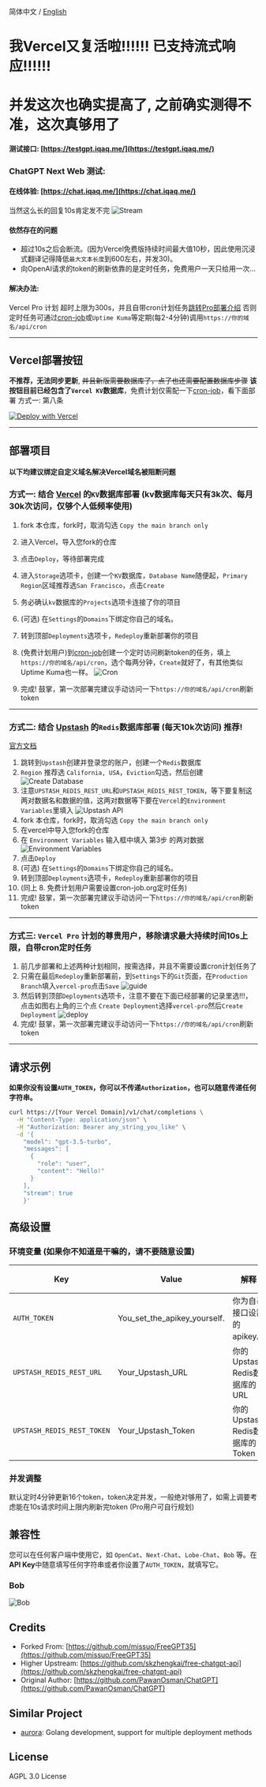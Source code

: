 简体中文 / [English](./README_en.md)
# 我Vercel又复活啦!!!!!! 已支持流式响应!!!!!! 
# 并发这次也确实提高了, 之前确实测得不准，这次真够用了
#### 测试接口: [https://testgpt.iqaq.me/](https://testgpt.iqaq.me/)
### ChatGPT Next Web 测试: 
#### 在线体验: [https://chat.iqaq.me/](https://chat.iqaq.me/)
当然这么长的回复10s肯定发不完
![Stream](./img/Stream.gif)
#### 依然存在的问题
- 超过10s之后会断流。(因为Vercel免费版持续时间最大值10秒，因此使用沉浸式翻译记得降低`最大文本长度`到600左右，并发30)。
- 向OpenAI请求的token的刷新依靠的是定时任务，免费用户一天只给用一次...
#### 解决办法:
Vercel Pro 计划 超时上限为300s，并且自带cron计划任务[跳转Pro部署介绍](#3-vercel-pro-计划的尊贵用户移除请求最大持续时间10s上限)
否则定时任务可通过[cron-job](https://console.cron-job.org/)或`Uptime Kuma`等定期(每2-4分钟)调用`https://你的域名/api/cron`

---------------------
## Vercel部署按钮 
**不推荐，无法同步更新**, ~~并且新版需要数据库了，点了也还需要配置数据库步骤~~ **该按钮目前已经包含了`Vercel KV`数据库**，免费计划仅需配一下[cron-job](https://console.cron-job.org/)，看下面部署 方式一: 第八条

[![Deploy with Vercel](https://vercel.com/button)](https://vercel.com/new/clone?repository-url=https%3A%2F%2Fgithub.com%2Fcliouo%2FFreeGPT35-Vercel&skippable-integrations=1&stores=[{"type":"kv"}])



--------------------

## 部署项目
#### 以下均建议绑定自定义域名解决Vercel域名被阻断问题
### 方式一: 结合 [Vercel](https://vercel.com/) 的`KV`数据库部署 (kv数据库每天只有3k次、每月30k次访问，仅够个人低频率使用)
1. fork 本仓库，fork时，取消勾选 `Copy the main branch only`
2. 进入Vercel，导入您fork的仓库
3. 点击`Deploy`，等待部署完成
4. 进入`Storage`选项卡，创建一个`KV`数据库，`Database Name`随便起，`Primary Region`区域推荐选`San Francisco`，点击`Create`
5. 务必确认`kv`数据库的`Projects`选项卡连接了你的项目
6. (可选) 在`Settings`的`Domains`下绑定你自己的域名。
7. 转到顶部`Deployments`选项卡，`Redeploy`重新部署你的项目

8. (免费计划用户)到[cron-job](https://console.cron-job.org/)创建一个定时访问刷新token的任务，填上`https://你的域名/api/cron`，选个每两分钟，`Create`就好了，有其他类似Uptime Kuma也一样。
![Cron](./img/cron.png)
9. 完成! 鼓掌，第一次部署完建议手动访问一下`https://你的域名/api/cron`刷新token

--------------------

### 方式二: 结合 [Upstash](https://upstash.com/) 的`Redis`数据库部署 (每天10k次访问) 推荐!
[官方文档](https://upstash.com/docs/redis/overall/getstarted)
1. 跳转到`Upstash`创建并登录您的账户，创建一个`Redis`数据库
2. `Region` 推荐选 `California, USA`，`Eviction`勾选，然后创建
![Create Database](./img/2db.png)
3. 注意`UPSTASH_REDIS_REST_URL`和`UPSTASH_REDIS_REST_TOKEN`，等下要复制这两对数据名和数据的值，这两对数据等下要在`Vercel`的`Environment Variables`里填入
![Upstash API](./img/3upstashapi.png)
4. fork 本仓库，fork时，取消勾选 `Copy the main branch only`
5. 在vercel中导入您fork的仓库
6. 在 `Environment Variables` 输入框中填入 第3步 的两对数据
![Environment Variables](./img/environment.png)
7. 点击`Deploy`
8. (可选) 在`Settings`的`Domains`下绑定你自己的域名。
9. 转到顶部`Deployments`选项卡，`Redeploy`重新部署你的项目
10. (同上 8. 免费计划用户需要设置cron-job.org定时任务)
11. 完成! 鼓掌，第一次部署完建议手动访问一下`https://你的域名/api/cron`刷新token

--------------------

### 方式三: `Vercel Pro` 计划的尊贵用户，移除请求最大持续时间10s上限，自带cron定时任务
1. 前几步部署和上述两种计划相同，按需选择，并且不需要设置cron计划任务了
2. 只需在最后`Redeploy`重新部署前，到`Settings`下的`Git`页面，在`Production Branch`填入`vercel-pro`点击`Save`
![guide](./img/guide.png)
3. 然后转到顶部`Deployments`选项卡，注意不要在下面已经部署的记录里选!!!，点击如图右上角的三个点 `Create Deployment`选择`vercel-pro`然后`Create Deployment`
![deploy](./img/6deploy.png)
4. 完成! 鼓掌，第一次部署完建议手动访问一下`https://你的域名/api/cron`刷新token

--------------------

## 请求示例

**如果你没有设置`AUTH_TOKEN`，你可以不传递`Authorization`，也可以随意传递任何字符串。**

```bash
curl https://[Your Vercel Domain]/v1/chat/completions \
  -H "Content-Type: application/json" \
  -H "Authorization: Bearer any_string_you_like" \
  -d '{
    "model": "gpt-3.5-turbo",
    "messages": [
      {
        "role": "user",
        "content": "Hello!"
      }
    ],
    "stream": true
    }'
```
## 高级设置
### 环境变量 (如果你不知道是干嘛的，请不要随意设置)

| Key                       | Value                         | 解释                                          | 要求  |
|---------------------------|-------------------------------|-----------------------------------------------|-------|
| `AUTH_TOKEN`              | You_set_the_apikey_yourself.  | 你为自己接口设置的apikey。                      | 可选  |
| `UPSTASH_REDIS_REST_URL`  | Your_Upstash_URL              | 你的Upstash Redis数据库的URL                   | 可选   |
| `UPSTASH_REDIS_REST_TOKEN`| Your_Upstash_Token            | 你的Upstash Redis数据库的Token                 | 可选   |
### 并发调整
默认定时4分钟更新16个token，token决定并发，一般绝对够用了，如需上调要考虑能在10s请求时间上限内刷新完token (Pro用户可自行规划)
## 兼容性

您可以在任何客户端中使用它，如 `OpenCat`、`Next-Chat`、`Lobe-Chat`、`Bob` 等。在**API Key**中随意填写任何字符串或者你设置了`AUTH_TOKEN`，就填写它。

### Bob
![Bob](./img/bob.png)

## Credits
- Forked From: [https://github.com/missuo/FreeGPT35](https://github.com/missuo/FreeGPT35)
- Higher Upstream: [https://github.com/skzhengkai/free-chatgpt-api](https://github.com/skzhengkai/free-chatgpt-api)
- Original Author: [https://github.com/PawanOsman/ChatGPT](https://github.com/PawanOsman/ChatGPT)
## Similar Project

- [aurora](https://github.com/aurora-develop/aurora): Golang development, support for multiple deployment methods
## License
AGPL 3.0 License
